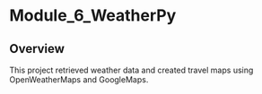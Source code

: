 # Module_6_WeatherPy

## Overview

This project retrieved weather data and created travel maps using OpenWeatherMaps and GoogleMaps.
